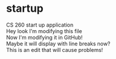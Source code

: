 # startup
CS 260 start up application  
Hey look I'm modifying this file  
Now I'm modifying it in GitHub!  
Maybe it will display with line breaks now?  
This is an edit that will cause problems!